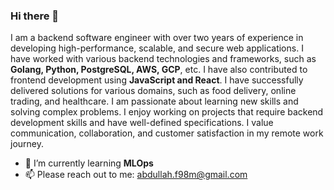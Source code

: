 ### Hi there 👋

I am a backend software engineer with over two years of experience in developing high-performance, scalable, and secure web applications. I have worked with various backend technologies and frameworks, such as **Golang, Python, PostgreSQL, AWS, GCP**, etc. I have also contributed to frontend development using **JavaScript and React**. I have successfully delivered solutions for various domains, such as food delivery, online trading, and healthcare. I am passionate about learning new skills and solving complex problems. I enjoy working on projects that require backend development skills and have well-defined specifications. I value communication, collaboration, and customer satisfaction in my remote work journey.

- 🌱 I’m currently learning **MLOps**
- 📫 Please reach out to me: abdullah.f98m@gmail.com

<!--
**AbdallaMourad/AbdallaMourad** is a ✨ _special_ ✨ repository because its `README.md` (this file) appears on your GitHub profile.

Here are some ideas to get you started:

- 🔭 I’m currently working on ...
- 🌱 I’m currently learning ...
- 👯 I’m looking to collaborate on ...
- 🤔 I’m looking for help with ...
- 💬 Ask me about ...
- 📫 How to reach me: ...
- 😄 Pronouns: ...
- ⚡ Fun fact: ...
-->

